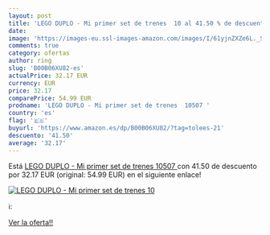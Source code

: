 ```yaml
---
layout: post
title: 'LEGO DUPLO - Mi primer set de trenes  10 al 41.50 % de descuento'
date: 
image: 'https://images-eu.ssl-images-amazon.com/images/I/61yjnZXZe6L._SL200_.jpg'
comments: true
category: ofertas
author: ring
slug: 'B00B06XU82-es'
actualPrice: 32.17 EUR
currency: EUR
price: 32.17
comparePrice: 54.99 EUR
prodname: 'LEGO DUPLO - Mi primer set de trenes  10507 '
country: 'es'
flag: '🇪🇸'
buyurl: 'https://www.amazon.es/dp/B00B06XU82/?tag=tolees-21'
descuento: '41.50'
average: '32.17'
---
```


Está [LEGO DUPLO - Mi primer set de trenes  10507 ](https://www.amazon.es/dp/B00B06XU82/?tag=tolees-21) con 41.50 de descuento por 32.17 EUR (original: 54.99 EUR) en el siguiente enlace!

[![LEGO DUPLO - Mi primer set de trenes  10](https://images-eu.ssl-images-amazon.com/images/I/61yjnZXZe6L._SL200_.jpg)](https://www.amazon.es/dp/B00B06XU82/?tag=tolees-21)

ℹ️:


[Ver la oferta!!](https://www.amazon.es/dp/B00B06XU82/?tag=tolees-21)
